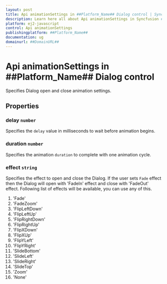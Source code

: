 ```yaml
---
layout: post
title: Api animationSettings in ##Platform_Name## Dialog control | Syncfusion
description: Learn here all about Api animationSettings in Syncfusion ##Platform_Name## Dialog control of Syncfusion Essential JS 2 and more.
platform: ej2-javascript
control: Api animationSettings 
publishingplatform: ##Platform_Name##
documentation: ug
domainurl: ##DomainURL##
---
```


# Api animationSettings in ##Platform_Name## Dialog control

Specifies Dialog open and close animation settings.

## Properties

### delay `number`

Specifies the `delay` value in milliseconds to wait before animation begins.

### duration `number`

Specifies the animation `duration` to complete with one animation cycle.

### effect `string`

Specifies the effect to open and close the Dialog.
If the user sets `Fade` effect then the Dialog will open with 'FadeIn' effect and close with 'FadeOut' effect.
Following list of effects will be available, you can use any of this.
1. 'Fade'
2. 'FadeZoom'
3. 'FlipLeftDown'
4. 'FlipLeftUp'
5. 'FlipRightDown'
6. 'FlipRightUp'
7. 'FlipXDown'
8. 'FlipXUp'
9. 'FlipYLeft'
10. 'FlipYRight'
11. 'SlideBottom'
12. 'SlideLeft'
13. 'SlideRight'
14. 'SlideTop'
15. 'Zoom'
16. 'None'
